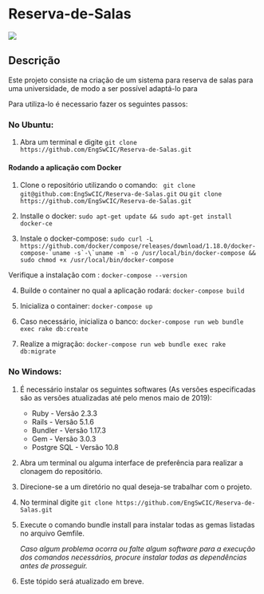 # Reserva-de-Salas
<a href="https://zenhub.com"><img src="https://raw.githubusercontent.com/ZenHubIO/support/master/zenhub-badge.png"></a>

## Descrição

Este projeto consiste na criação de um sistema para reserva de salas para uma universidade, de modo a ser possível adaptá-lo para  

Para utiliza-lo é necessario fazer os seguintes passos:

### No Ubuntu:

1. Abra um terminal e digite `git clone https://github.com/EngSwCIC/Reserva-de-Salas.git`

#### Rodando a aplicação com Docker

1. Clone o repositório utilizando o comando: ` git clone git@github.com:EngSwCIC/Reserva-de-Salas.git` ou `git clone https://github.com/EngSwCIC/Reserva-de-Salas.git` 

2. Installe o docker: `sudo apt-get update && sudo apt-get install docker-ce`

3. Instale o docker-compose: ``sudo curl -L https://github.com/docker/compose/releases/download/1.18.0/docker-compose-`uname -s`-\`uname -m` -o /usr/local/bin/docker-compose && sudo chmod +x /usr/local/bin/docker-compose``

Verifique a instalação com : `docker-compose --version`

4. Builde o container no qual a aplicação rodará: `docker-compose build`

5. Inicializa o container: `docker-compose up`

6. Caso necessário, inicializa o banco: `docker-compose run web bundle exec rake db:create`

7. Realize a migração: `docker-compose run web bundle exec rake db:migrate`

### No Windows:

1. É necessário instalar os seguintes softwares (As versões especificadas são as versões atualizadas até pelo menos maio de 2019):
	- Ruby          - Versão 2.3.3
	- Rails         - Versão 5.1.6
	- Bundler       - Versão 1.17.3 
	- Gem           - Versão 3.0.3
	- Postgre SQL   - Versão 10.8 

2. Abra um terminal ou alguma interface de preferência para realizar a clonagem do repositório.

3. Direcione-se a um diretório no qual deseja-se trabalhar com o projeto.

4. No terminal digite `git clone https://github.com/EngSwCIC/Reserva-de-Salas.git`

5. Execute o comando bundle install para instalar todas as gemas listadas no arquivo Gemfile.
	
	*Caso algum problema ocorra ou falte algum software para a execução dos comandos necessários, procure instalar todas as dependências antes de prosseguir.*

6. Este tópido será atualizado em breve.